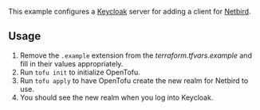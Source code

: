This example configures a [Keycloak](https://www.keycloak.org/) server for adding a client for 
[Netbird](https://docs.netbird.io/selfhosted/identity-providers#keycloak).

## Usage

1. Remove the `.example` extension from the *terraform.tfvars.example* and fill in their values 
   appropriately.
1. Run `tofu init` to initialize OpenTofu.
1. Run `tofu apply` to have OpenTofu create the new realm for Netbird to use.
1. You should see the new realm when you log into Keycloak.